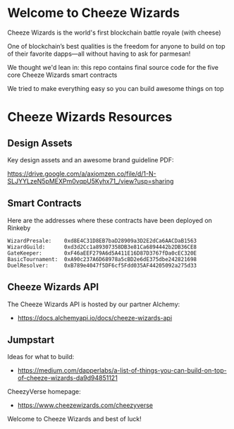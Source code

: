 
# Welcome to Cheeze Wizards

Cheeze Wizards is the world's first blockchain battle royale (with cheese)

One of blockchain’s best qualities is the freedom for anyone to build on top of their favorite dapps––all without having to ask for parmesan! 

We thought we'd lean in: this repo contains final source code for the five core Cheeze Wizards smart contracts 

We tried to make everything easy so you can build  awesome things on top


# Cheeze Wizards Resources

## Design Assets

Key design assets and an awesome brand guideline PDF:

https://drive.google.com/a/axiomzen.co/file/d/1-N-SLJYYLzeN5pMEXPm0vqpU5Kyhx71_/view?usp=sharing


## Smart Contracts

Here are the addresses where these contracts have been deployed on Rinkeby

```
WizardPresale:    0xd8E4C31D8EB7baD28909a3D2E2dCa6AACDaB1563
WizardGuild:      0xd3d2Cc1a89307358DB3e81Ca6894442b2DB36CE8
GateKeeper:       0xF46aEEF279A6d5A411E16D87D3767fDa0cEC320E
BasicTournament:  0xA90c237A6D68978a5cBD2e6dE375dbe242821698
DuelResolver:     0xB789e4047f5DF6cf5Fdd035AF44205092a275d33
```


## Cheeze Wizards API

The Cheeze Wizards API is hosted by our partner Alchemy: 
* https://docs.alchemyapi.io/docs/cheeze-wizards-api


## Jumpstart

Ideas for what to build: 
* https://medium.com/dapperlabs/a-list-of-things-you-can-build-on-top-of-cheeze-wizards-da9d94851121

CheezyVerse homepage:
* https://www.cheezewizards.com/cheezyverse

Welcome to Cheeze Wizards and best of luck!
